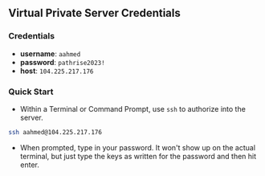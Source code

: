 ## Virtual Private Server Credentials

### Credentials

- **username**: `aahmed`
- **password**: `pathrise2023!`
- **host**: `104.225.217.176`

### Quick Start

- Within a Terminal or Command Prompt, use `ssh` to authorize into the server.

```bash
ssh aahmed@104.225.217.176
```

- When prompted, type in your password. It won't show up on the actual terminal, but just type the keys as written for the password and then hit enter.
